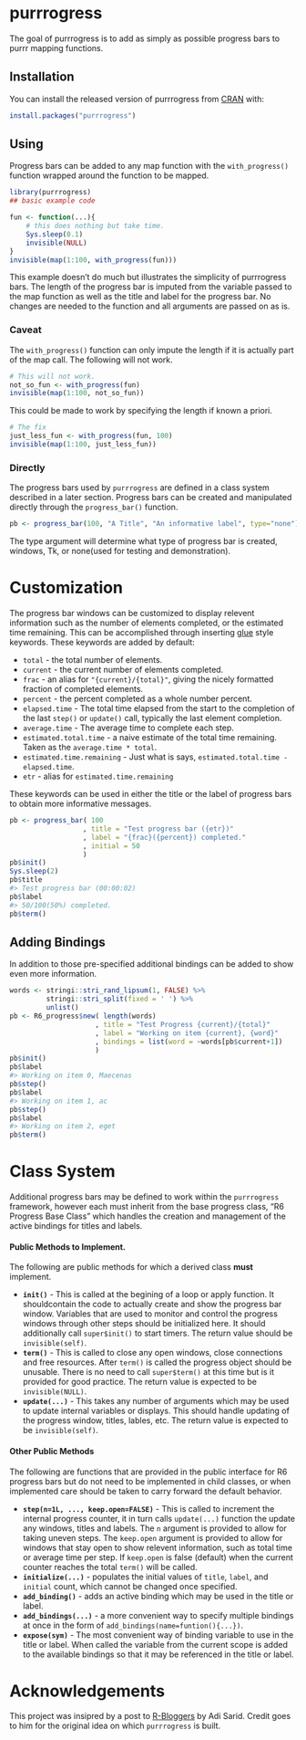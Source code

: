 
<!-- README.md is generated from README.Rmd. Please edit that file -->

# purrrogress

<!-- badges: start -->

<!-- badges: end -->

The goal of purrrogress is to add as simply as possible progress bars to
purrr mapping functions.

## Installation

You can install the released version of purrrogress from
[CRAN](https://CRAN.R-project.org) with:

``` r
install.packages("purrrogress")
```

## Using

Progress bars can be added to any map function with the
`with_progress()` function wrapped around the function to be mapped.

``` r
library(purrrogress)
## basic example code

fun <- function(...){
    # this does nothing but take time.
    Sys.sleep(0.1)
    invisible(NULL)
}
invisible(map(1:100, with_progress(fun)))
```

This example doesn’t do much but illustrates the simplicity of
purrrogress bars. The length of the progress bar is imputed from the
variable passed to the map function as well as the title and label for
the progress bar. No changes are needed to the function and all
arguments are passed on as is.

### Caveat

The `with_progress()` function can only impute the length if it is
actually part of the map call. The following will not work.

``` r
# This will not work.
not_so_fun <- with_progress(fun)
invisible(map(1:100, not_so_fun))
```

This could be made to work by specifying the length if known a priori.

``` r
# The fix
just_less_fun <- with_progress(fun, 100)
invisible(map(1:100, just_less_fun))
```

### Directly

The progress bars used by `purrrogress` are defined in a class system
described in a later section. Progress bars can be created and
manipulated directly through the `progress_bar()` function.

``` r
pb <- progress_bar(100, "A Title", "An informative label", type="none")
```

The type argument will determine what type of progress bar is created,
windows, Tk, or none(used for testing and demonstration).

# Customization

The progress bar windows can be customized to display relevent
information such as the number of elements completed, or the estimated
time remaining. This can be accomplished through inserting
[glue](https://glue.tidyverse.org/) style keywords. These keywords are
added by default:

  - `total` - the total number of elements.
  - `current` - the current number of elements completed.
  - `frac` - an alias for `"{current}/{total}"`, giving the nicely
    formatted fraction of completed elements.
  - `percent` - the percent completed as a whole number percent.
  - `elapsed.time` - The total time elapsed from the start to the
    completion of the last `step()` or `update()` call, typically the
    last element completion.
  - `average.time` - The average time to complete each step.
  - `estimated.total.time` - a naive estimate of the total time
    remaining. Taken as the `average.time * total`.
  - `estimated.time.remaining` - Just what is says,
    `estimated.total.time - elapsed.time`.
  - `etr` - alias for `estimated.time.remaining`

These keywords can be used in either the title or the label of progress
bars to obtain more informative messages.

``` r
pb <- progress_bar( 100
                  , title = "Test progress bar ({etr})"
                  , label = "{frac}({percent}) completed."
                  , initial = 50
                  )
pb$init()
Sys.sleep(2)
pb$title
#> Test progress bar (00:00:02)
pb$label
#> 50/100(50%) completed.
pb$term()
```

## Adding Bindings

In addition to those pre-specified additional bindings can be added to
show even more information.

``` r
words <- stringi::stri_rand_lipsum(1, FALSE) %>%
         stringi::stri_split(fixed = ' ') %>%
         unlist()
pb <- R6_progress$new( length(words)
                     , title = "Test Progress {current}/{total}"
                     , label = "Working on item {current}, {word}"
                     , bindings = list(word = ~words[pb$current+1])
                     )
pb$init()
pb$label
#> Working on item 0, Maecenas
pb$step()
pb$label
#> Working on item 1, ac
pb$step()
pb$label
#> Working on item 2, eget
pb$term()
```

# Class System

Additional progress bars may be defined to work within the `purrrogress`
framework, however each must inherit from the base progress class, “R6
Progress Base Class” which handles the creation and management of the
active bindings for titles and labels.

#### Public Methods to Implement.

The following are public methods for which a derived class **must**
implement.

  - **`init()`** - This is called at the begining of a loop or apply
    function. It shouldcontain the code to actually create and show the
    progress bar window. Variables that are used to monitor and control
    the progress windows through other steps should be initialized here.
    It should additionally call `super$init()` to start timers. The
    return value should be `invisible(self)`.
  - **`term()`** - This is called to close any open windows, close
    connections and free resources. After `term()` is called the
    progress object should be unusable. There is no need to call
    `super$term()` at this time but is it provided for good practice.
    The return value is expected to be `invisible(NULL)`.
  - **`update(...)`** - This takes any number of arguments which may be
    used to update internal variables or displays. This should handle
    updating of the progress window, titles, lables, etc. The return
    value is expected to be `invisible(self)`.

#### Other Public Methods

The following are functions that are provided in the public interface
for R6 progress bars but do not need to be implemented in child classes,
or when implemented care should be taken to carry forward the default
behavior.

  - **`step(n=1L, ..., keep.open=FALSE)`** - This is called to increment
    the internal progress counter, it in turn calls `update(...)`
    function the update any windows, titles and labels. The `n` argument
    is provided to allow for taking uneven steps. The `keep.open`
    argument is provided to allow for windows that stay open to show
    relevent information, such as total time or average time per step.
    If `keep.open` is false (default) when the current counter reaches
    the total `term()` will be called.
  - **`initialize(...)`** - populates the initial values of `title`,
    `label`, and `initial` count, which cannot be changed once
    specified.
  - **`add_binding()`** - adds an active binding which may be used in
    the title or label.
  - **`add_bindings(...)`** - a more convenient way to specify multiple
    bindings at once in the form of `add_bindings(name=funtion(){...})`.
  - **`expose(sym)`** - The most convenient way of binding variable to
    use in the title or label. When called the variable from the current
    scope is added to the available bindings so that it may be
    referenced in the title or label.

# Acknowledgements

This project was insipred by a post to
[R-Bloggers](https://www.r-bloggers.com/purrring-progress-bars-adding-a-progress-bar-to-purrrmap/)
by Adi Sarid. Credit goes to him for the original idea on which
`purrrogress` is built.

